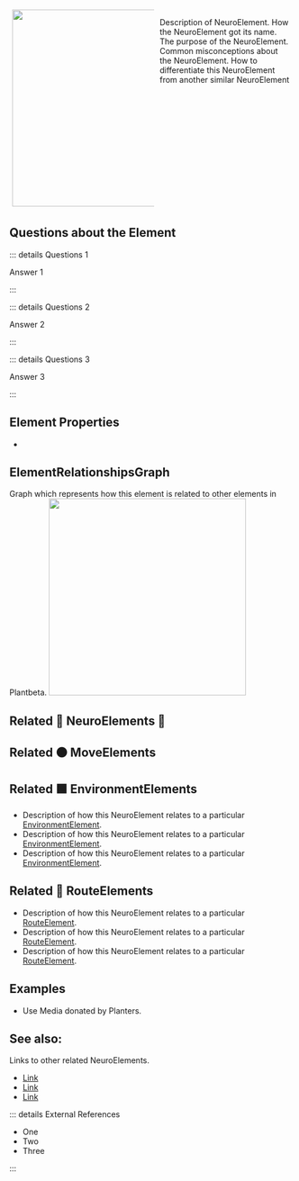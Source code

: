 <div style="display: flex; width: %100; margin-top: 50px;">
    <div style="margin: 5px; width: 50%">
        <img height="350" width="350" src="/NeuroImage.png"/>
    </div>
    <div style="margin: 5px; width: 50%">
        <p >Description of NeuroElement. How the NeuroElement got its name. The purpose of the NeuroElement. Common misconceptions about the NeuroElement. How to differentiate this NeuroElement from another similar NeuroElement</p>
    </div>
</div>

## Questions about the Element

::: details Questions 1

Answer 1

:::

::: details Questions 2

Answer 2

:::

::: details Questions 3

Answer 3

:::
## Element Properties

- 

## ElementRelationshipsGraph

Graph which represents how this element is related to other elements in Plantbeta.
<img height="350" width="350" src="/DirectedGraph_UndirectedGraph.png"/>

## Related 💜 NeuroElements 💜

## Related 🟠 MoveElements


## Related 🟩 EnvironmentElements
- Description of how this NeuroElement relates to a particular [EnvironmentElement]().
- Description of how this NeuroElement relates to a particular [EnvironmentElement]().
- Description of how this NeuroElement relates to a particular [EnvironmentElement]().
## Related 🔺 RouteElements
- Description of how this NeuroElement relates to a particular [RouteElement]().
- Description of how this NeuroElement relates to a particular [RouteElement]().
- Description of how this NeuroElement relates to a particular [RouteElement]().

## Examples

- Use Media donated by Planters. 

## See also:

Links to other related NeuroElements. 

- [Link]()
- [Link]()
- [Link]()

::: details External References

- One
- Two
- Three

:::


